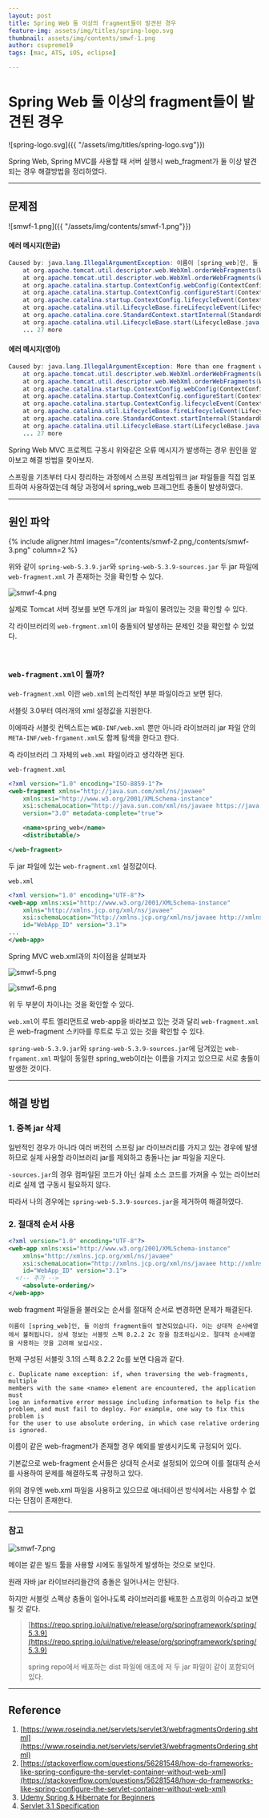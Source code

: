 ```yaml
---
layout: post
title: Spring Web 둘 이상의 fragment들이 발견된 경우
feature-img: assets/img/titles/spring-logo.svg
thumbnail: assets/img/contents/smwf-1.png
author: csupreme19
tags: [mac, ATS, iOS, eclipse]

---
```


# Spring Web 둘 이상의 fragment들이 발견된 경우

![spring-logo.svg]({{ "/assets/img/titles/spring-logo.svg"}})

Spring Web, Spring MVC를 사용할 때 서버 실행시 web_fragment가 둘 이상 발견되는 경우 해결방법을 정리하였다.

---

## 문제점

![smwf-1.png]({{ "/assets/img/contents/smwf-1.png"}})

#### 에러 메시지(한글)

```java
Caused by: java.lang.IllegalArgumentException: 이름이 [spring_web]인, 둘 이상의 fragment들이 발견되었습니다. 이는 상대적 순서배열에서 불허됩니다. 상세 정보는 서블릿 스펙 8.2.2 2c 장을 참조하십시오. 절대적 순서배열을 사용하는 것을 고려해 보십시오.
	at org.apache.tomcat.util.descriptor.web.WebXml.orderWebFragments(WebXml.java:2262)
	at org.apache.tomcat.util.descriptor.web.WebXml.orderWebFragments(WebXml.java:2220)
	at org.apache.catalina.startup.ContextConfig.webConfig(ContextConfig.java:1294)
	at org.apache.catalina.startup.ContextConfig.configureStart(ContextConfig.java:986)
	at org.apache.catalina.startup.ContextConfig.lifecycleEvent(ContextConfig.java:303)
	at org.apache.catalina.util.LifecycleBase.fireLifecycleEvent(LifecycleBase.java:123)
	at org.apache.catalina.core.StandardContext.startInternal(StandardContext.java:5135)
	at org.apache.catalina.util.LifecycleBase.start(LifecycleBase.java:183)
	... 27 more
```

#### 에러 메시지(영어)

```java
Caused by: java.lang.IllegalArgumentException: More than one fragment with the name [spring_web] was found. This is not legal with relative ordering. See section 8.2.2 2c of the Servlet specification for details. Consider using absolute ordering.
	at org.apache.tomcat.util.descriptor.web.WebXml.orderWebFragments(WebXml.java:2262)
	at org.apache.tomcat.util.descriptor.web.WebXml.orderWebFragments(WebXml.java:2220)
	at org.apache.catalina.startup.ContextConfig.webConfig(ContextConfig.java:1294)
	at org.apache.catalina.startup.ContextConfig.configureStart(ContextConfig.java:986)
	at org.apache.catalina.startup.ContextConfig.lifecycleEvent(ContextConfig.java:303)
	at org.apache.catalina.util.LifecycleBase.fireLifecycleEvent(LifecycleBase.java:123)
	at org.apache.catalina.core.StandardContext.startInternal(StandardContext.java:5135)
	at org.apache.catalina.util.LifecycleBase.start(LifecycleBase.java:183)
	... 27 more
```

Spring Web MVC 프로젝트 구동시 위와같은 오류 메시지가 발생하는 경우 원인을 알아보고 해결 방법을 찾아보자.

스프링을 기초부터 다시 정리하는 과정에서 스프링 프레임워크 jar 파일들을 직접 임포트하여 사용하였는데 해당 과정에서 spring_web 프래그먼트 충돌이 발생하였다.

---

## 원인 파악

{% include aligner.html images="/contents/smwf-2.png,/contents/smwf-3.png" column=2 %}

위와 같이 `spring-web-5.3.9.jar`와 `spring-web-5.3.9-sources.jar` 두 jar 파일에 `web-fragment.xml` 가 존재하는 것을 확인할 수 있다.

![smwf-4.png]({{"/assets/img/contents/smwf-4.png"}})

실제로 Tomcat 서버 정보를 보면 두개의 jar 파일이 물려있는 것을 확인할 수 있다.

각 라이브러리의 `web-frgment.xml`이 충돌되어 발생하는 문제인 것을 확인할 수 있었다.

<br>

### `web-fragment.xml`이 뭘까?

`web-fragment.xml` 이란 `web.xml`의 논리적인 부분 파일이라고 보면 된다.

서블릿 3.0부터 여러개의 xml 설정값을 지원한다.

이에따라 서블릿 컨텍스트는 `WEB-INF/web.xml` 뿐만 아니라 라이브러리 jar 파일 안의 `META-INF/web-frgament.xml`도 함께 탐색을 한다고 한다.

즉 라이브러리 그 자체의 `web.xml` 파일이라고 생각하면 된다.



`web-fragment.xml`

```xml
<?xml version="1.0" encoding="ISO-8859-1"?>
<web-fragment xmlns="http://java.sun.com/xml/ns/javaee"
	xmlns:xsi="http://www.w3.org/2001/XMLSchema-instance"
	xsi:schemaLocation="http://java.sun.com/xml/ns/javaee https://java.sun.com/xml/ns/javaee/web-fragment_3_0.xsd"
	version="3.0" metadata-complete="true">

	<name>spring_web</name>
	<distributable/>

</web-fragment>
```

두 jar 파일에 있는 `web-fragment.xml` 설정값이다.

`web.xml`

```xml
<?xml version="1.0" encoding="UTF-8"?>
<web-app xmlns:xsi="http://www.w3.org/2001/XMLSchema-instance"
	xmlns="http://xmlns.jcp.org/xml/ns/javaee"
	xsi:schemaLocation="http://xmlns.jcp.org/xml/ns/javaee http://xmlns.jcp.org/xml/ns/javaee/web-app_3_1.xsd"
	id="WebApp_ID" version="3.1">
...	
</web-app>
```

Spring MVC web.xml과의 차이점을 살펴보자

![smwf-5.png]({{"/assets/img/contents/smwf-5.png"}})

![smwf-6.png]({{"/assets/img/contents/smwf-6.png"}})

위 두 부분이 차이나는 것을 확인할 수 있다.

`web.xml`이 루트 엘리먼트로 web-app을 바라보고 있는 것과 달리 `web-fragment.xml`은 web-fragment 스키마를 루트로 두고 있는 것을 확인할 수 있다.

`spring-web-5.3.9.jar`와 `spring-web-5.3.9-sources.jar`에 담겨있는 `web-frgament.xml` 파일이 동일한 spring_web이라는 이름을 가지고 있으므로 서로 충돌이 발생한 것이다.





---

## 해결 방법

### 1.  중복 jar 삭제

일반적인 경우가 아니라 여러 버전의 스프링 jar 라이브러리를 가지고 있는 경우에 발생하므로 실제 사용할 라이브러리 jar를 제외하고 충돌나는 jar 파일을 지운다.

`-sources.jar`의 경우 컴파일된 코드가 아닌 실제 소스 코드를 가져올 수 있는 라이브러리로 실제 앱 구동시 필요하지 않다.

따라서 나의 경우에는 `spring-web-5.3.9-sources.jar`을 제거하여 해결하였다.

### 2. 절대적 순서 사용

```xml
<?xml version="1.0" encoding="UTF-8"?>
<web-app xmlns:xsi="http://www.w3.org/2001/XMLSchema-instance"
	xmlns="http://xmlns.jcp.org/xml/ns/javaee"
	xsi:schemaLocation="http://xmlns.jcp.org/xml/ns/javaee http://xmlns.jcp.org/xml/ns/javaee/web-app_3_1.xsd"
	id="WebApp_ID" version="3.1">
  <!-- 추가 -->
	<absolute-ordering/>
</web-app>
```

web fragment 파일들을 불러오는 순서를 절대적 순서로 변경하면 문제가 해결된다.

```
이름이 [spring_web]인, 둘 이상의 fragment들이 발견되었습니다. 이는 상대적 순서배열에서 불허됩니다. 상세 정보는 서블릿 스펙 8.2.2 2c 장을 참조하십시오. 절대적 순서배열을 사용하는 것을 고려해 보십시오.
```

현재 구성된 서블릿 3.1의 스펙 8.2.2 2c를 보면 다음과 같다.

```
c. Duplicate name exception: if, when traversing the web-fragments, multiple
members with the same <name> element are encountered, the application must
log an informative error message including information to help fix the
problem, and must fail to deploy. For example, one way to fix this problem is
for the user to use absolute ordering, in which case relative ordering is ignored.
```

이름이 같은 web-fragment가 존재할 경우 예외를 발생시키도록 규정되어 있다.

기본값으로 web-fragment 순서들은 상대적 순서로 설정되어 있으며 이를 절대적 순서를 사용하여 문제를 해결하도록 규정하고 있다.

위의 경우엔 web.xml 파일을 사용하고 있으므로 애너테이션 방식에서는 사용할 수 없다는 단점이 존재한다.

---

### 참고

![smwf-7.png]({{"/assets/img/contents/smwf-7.png"}})

메이븐 같은 빌드 툴을 사용할 시에도 동일하게 발생하는 것으로 보인다.

원래 자바 jar 라이브러리들간의 충돌은 일어나서는 안된다.

하지만 서블릿 스펙상 충돌이 일어나도록 라이브러리를 배포한 스프링의 이슈라고 보면 될 것 같다.

> [https://repo.spring.io/ui/native/release/org/springframework/spring/5.3.9](https://repo.spring.io/ui/native/release/org/springframework/spring/5.3.9)
>
> spring repo에서 배포하는 dist 파일에 애초에 저 두 jar 파일이 같이 포함되어 있다.

---

## Reference

1. [https://www.roseindia.net/servlets/servlet3/webfragmentsOrdering.shtml](https://www.roseindia.net/servlets/servlet3/webfragmentsOrdering.shtml)
2. [https://stackoverflow.com/questions/56281548/how-do-frameworks-like-spring-configure-the-servlet-container-without-web-xml](https://stackoverflow.com/questions/56281548/how-do-frameworks-like-spring-configure-the-servlet-container-without-web-xml)
3. [Udemy Spring & Hibernate for Beginners](https://www.udemy.com/course/spring-hibernate-tutorial/)
4. [Servlet 3.1 Specification](https://javaee.github.io/servlet-spec/downloads/servlet-3.1/Final/servlet-3_1-final.pdf)
